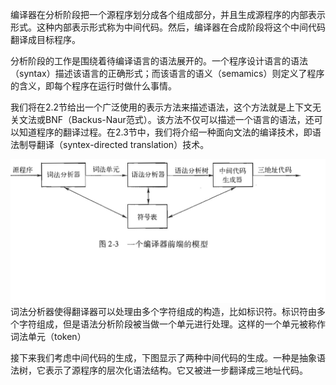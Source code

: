 编译器在分析阶段把一个源程序划分成各个组成部分，并且生成源程序的内部表示形式。这种内部表示形式称为中间代码。然后，编译器在合成阶段将这个中间代码翻译成目标程序。

分析阶段的工作是围绕着待编译语言的语法展开的。一个程序设计语言的语法（syntax）描述该语言的正确形式；而该语言的语义（semamics）则定义了程序的含义，即每个程序在运行时做什么事情。

我们将在2.2节给出一个广泛使用的表示方法来描述语法，这个方法就是上下文无关文法或BNF（Backus-Naur范式）。该方法不仅可以描述一个语言的语法，还可以知道程序的翻译过程。在2.3节中，我们将介绍一种面向文法的编译技术，即语法制导翻译（syntex-directed translation）技术。

![](/assets/a.jpg)词法分析器使得翻译器可以处理由多个字符组成的构造，比如标识符。标识符由多个字符组成，但是语法分析阶段被当做一个单元进行处理。这样的一个单元被称作词法单元（token）

接下来我们考虑中间代码的生成，下图显示了两种中间代码的生成。一种是抽象语法树，它表示了源程序的层次化语法结构。它又被进一步翻译成三地址代码。

